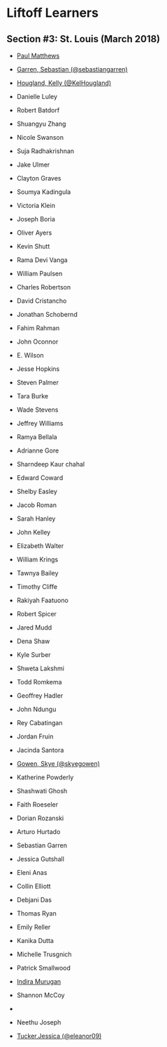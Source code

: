 # Liftoff Learners

## Section \#3: St. Louis (March 2018)

- [Paul Matthews](https://www.github.com/pdmxdd/liftoff-assignments)
- [Garren, Sebastian (@sebastiangarren)](https://github.com/sebastiangarren/liftoff-assignments)
- [Hougland, Kelly (@KelHougland)](https://github.com/KelHougland/liftoff-assignments)

- Danielle Luley
- Robert Batdorf
- Shuangyu Zhang
- Nicole Swanson
- Suja Radhakrishnan
- Jake Ulmer
- Clayton Graves
- Soumya Kadingula
- Victoria Klein
- Joseph Boria
- Oliver Ayers
- Kevin Shutt
- Rama Devi Vanga
- William Paulsen
- Charles Robertson
- David Cristancho
- Jonathan Schobernd
- Fahim Rahman
- John Oconnor
- E. Wilson
- Jesse Hopkins
- Steven Palmer
- Tara Burke
- Wade Stevens
- Jeffrey Williams
- Ramya Bellala
- Adrianne Gore
- Sharndeep Kaur chahal
- Edward Coward
- Shelby Easley
- Jacob Roman
- Sarah Hanley
- John Kelley
- Elizabeth Walter
- William Krings
- Tawnya Bailey
- Timothy Cliffe
- Rakiyah Faatuono
- Robert Spicer
- Jared Mudd
- Dena Shaw
- Kyle Surber
- Shweta Lakshmi
- Todd Romkema
- Geoffrey Hadler
- John Ndungu
- Rey Cabatingan
- Jordan Fruin
- Jacinda Santora
- [Gowen, Skye (@skyegowen)](https://github.com/skyegowen/liftoff-assignments)
- Katherine Powderly
- Shashwati Ghosh
- Faith Roeseler 
- Dorian Rozanski
- Arturo Hurtado
- Sebastian Garren
- Jessica Gutshall
- Eleni Anas
- Collin Elliott
- Debjani Das
- Thomas Ryan
- Emily Reller
- Kanika Dutta
- Michelle Trusgnich
- Patrick Smallwood
- [Indira Murugan](https://github.com/IndiraMur/liftoff-assignments.git)
- Shannon McCoy
-
- Neethu Joseph
- [Tucker,Jessica (@eleanor09)](https://github.com/eleanor09/liftoff-assignments)
